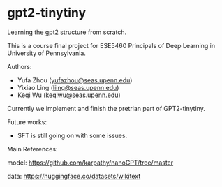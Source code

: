 # gpt2-tinytiny
Learning the gpt2 structure from scratch.

This is a course final project for ESE5460 Principals of Deep Learning in University of Pennsylvania. 

Authors:
- Yufa Zhou (yufazhou@seas.upenn.edu)
- Yixiao Ling (liing@seas.upenn.edu)
- Keqi Wu (keqiwu@seas.upenn.edu)

Currently we implement and finish the pretrian part of GPT2-tinytiny.

Future works:
- SFT is still going on with some issues.

Main References: 

model: https://github.com/karpathy/nanoGPT/tree/master

data: https://huggingface.co/datasets/wikitext